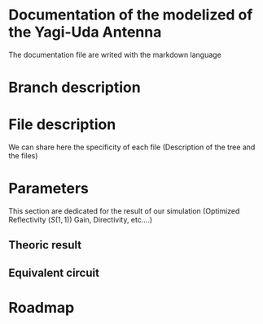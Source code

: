 # Documentation of the modelized of the Yagi-Uda Antenna
The documentation file are writed with the markdown language
# Branch description
# File description
We can share here the specificity of each file (Description of the tree and the files)
# Parameters
This section are dedicated for the result of our simulation (Optimized Reflectivity ($S(1,1)$) Gain, Directivity, etc....)
## Theoric result
## Equivalent circuit
# Roadmap